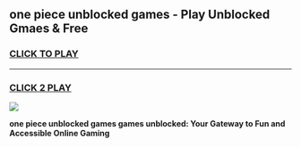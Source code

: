 
## one piece unblocked games - Play Unblocked Gmaes & Free
<h3>
<a href="https://news.freeplayer.one?title=one_piece_unblocked_games&ref=23F">CLICK TO PLAY</a></h3>
<hr>

<h3>
<a href="https://news.freeplayer.one?title=one_piece_unblocked_games&ref=23F">CLICK 2 PLAY</a>
  
</h3>

<a href="https://news.freeplayer.one?title=one_piece_unblocked_games&ref=23F/"><img src="https://clearcache.store/games.png"></a>


**one piece unblocked games games unblocked: Your Gateway to Fun and Accessible Online Gaming**
